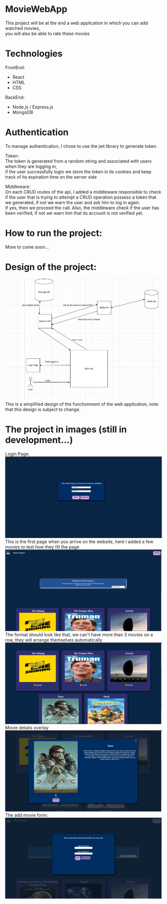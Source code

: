 # MovieWebApp
This project will be at the end a web application in which you can add watched movies,  
you will also be able to rate these movies

# Technologies
FrontEnd:  
- React  
- HTML  
- CSS  
  
BackEnd:
- Node.js / Express.js  
- MongoDB

# Authentication
To manage authentication, I chose to use the jwt library to generate token.  

Token:  
The token is generated from a random string and associated with users when they are logging in,  
if the user successfully login we store the token in its cookies and keep track of its expiration time on the server side  

Middleware:  
On each CRUD routes of the api, I added a middleware responsible to check if the user that is trying to attempt a CRUD operation possess a token that we generated, if not we warn the user and ask him to log in again.  
If yes, then we proceed the call. Also, the middleware check if the user has been verified, if not we warn him that its account is not verified yet.    


# How to run the project:
More to come soon...

# Design of the project:
![Alt text](/Design.png?raw=true "")  
This is a simplified design of the functionment of the web application, note that this design is subject to change.

# The project in images (still in development...)
Login Page:  
![Alt text](/Login-Page.png?raw=true "")  
This is the first page when you arrive on the website, here I added a few movies to test how they fill the page
![Alt text](/firstPage.png?raw=true "")
The format should look like that, we can't have more than 3 movies on a row, they will arrange themselves automatically
![Alt text](/MovieList.png?raw=true "")
Movie details overlay
![Alt text](/MovieDetails.png?raw=true "")
The add movie form:
![Alt text](/AddMovieForm.png?raw=true "")

